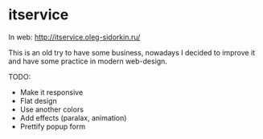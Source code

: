 itservice
=========

In web: http://itservice.oleg-sidorkin.ru/


This is an old try to have some business, nowadays I decided to improve it and have some practice in modern web-design.

TODO:

- Make it responsive
- Flat design
- Use another colors
- Add effects (paralax, animation)
- Prettify popup form
